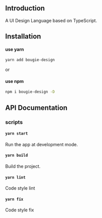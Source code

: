 ## Introduction
A UI Design Language based on TypeScript.

## Installation
#### use yarn
```bash
yarn add bougie-design
```
or
#### use npm
```bash
npm i bougie-design -D
```

## API Documentation
### scripts

#### `yarn start`
Run the app at development mode.

#### `yarn build`
Build the project.

#### `yarn lint`
Code style lint

#### `yarn fix`
Code style fix